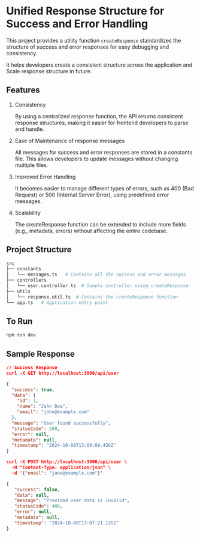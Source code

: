 # Unified Response Structure for Success and Error Handling

This project provides a utility function `createResponse` standardizes the structure of success and error responses for easy debugging and consistency.

It helps developers create a consistent structure across the application and Scale response structure in future.

## Features

1. Consistency

   By using a centralized response function, the API returns consistent response structures, making it easier for frontend developers to parse and handle.

2. Ease of Maintenance of response messages

   All messages for success and error responses are stored in a constants file. This allows developers to update messages without changing multiple files.

3. Improved Error Handling

   It becomes easier to manage different types of errors, such as 400 (Bad Request) or 500 (Internal Server Error), using predefined error messages.

4. Scalability

   The createResponse function can be extended to include more fields (e.g., metadata, errors) without affecting the entire codebase.

## Project Structure

```bash
src
├── constants
│   └── messages.ts   # Contains all the success and error messages
├── controllers
│   └── user.controller.ts  # Sample controller using createResponse
├── utils
│   └── response.util.ts  # Contains the createResponse function
└── app.ts   # Application entry point

```

## To Run

```bash
npm run dev
```

## Sample Response

```json
// Success Response
curl -X GET http://localhost:3000/api/user

{
  "success": true,
  "data": {
    "id": 1,
    "name": "John Doe",
    "email": "john@example.com"
  },
  "message": "User found successfully",
  "statusCode": 200,
  "error": null,
  "metadata": null,
  "timestamp": "2024-10-08T13:09:09.426Z"
}
```

```json
curl -X POST http://localhost:3000/api/user \
  -H "Content-Type: application/json" \
  -d '{"email": "jane@example.com"}'

{
   "success": false,
   "data": null,
   "message": "Provided user data is invalid",
   "statusCode": 400,
   "error": null,
   "metadata": null,
   "timestamp": "2024-10-08T13:07:21.135Z"
}
```
